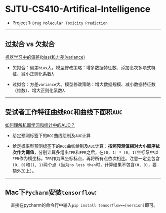 # SJTU-CS410-Artifical-Intelligence

 - Project 1: `Drug Molecular Toxicity Prediction`
 
 --------------------
 
 ## 过拟合 vs 欠拟合

[机器学习中的偏差(bias)和方差(variance)](https://blog.csdn.net/mingtian715/article/details/53789487)

 - 欠拟合：偏差`bias`大。模型修改策略：增多数据特征数、添加高次多项式特征、减小正则化系数λ
 
 - 过拟合：方差`variance`大。模型修改策略：增大数据规模、减小数据特征数（维数）、增大正则化系数λ

------------------------

## 受试者工作特征曲线`ROC`和曲线下面积`AUC`

[如何理解机器学习和统计中的AUC？](https://www.zhihu.com/question/39840928)

 - 给定预测标签下的`ROC`曲线绘制及`AUC`计算
 
 - 给定概率型预测标签下的`ROC`曲线绘制及`AUC`计算：**按照预测值相对大小顺序依次作为阈值**，分别计算多组出`TPR`和`FPR`之后，在`[0, 1] * [0, 1]`坐标系中以`FPR`作为横坐标，`TPR`作为纵坐标标点，再将所有点依次相连。注意一定会包含`(0, 0)`和`(1, 1)`两个点（当为`no less than`时，计算结果不包含`(0, 0)`，要额外加上）。
 
----------------------

## Mac下`Pycharm`安装`tensorflow`:

&emsp; 直接在pycharm的命令行中输入`pip install tensorflow==[version]`即可。
